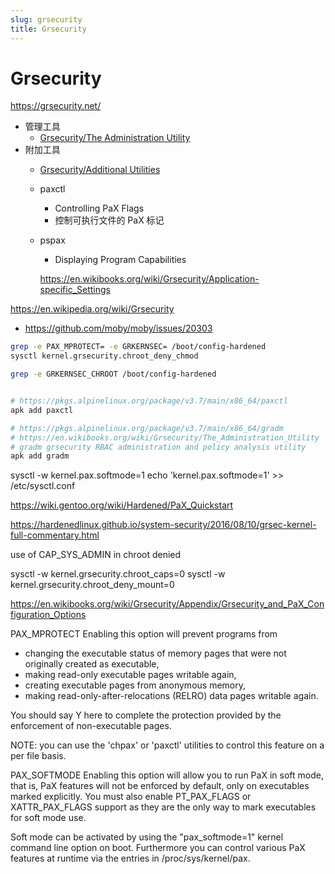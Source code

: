 ```yaml
---
slug: grsecurity
title: Grsecurity
---
```


# Grsecurity

https://grsecurity.net/

* 管理工具
  * [Grsecurity/The Administration Utility](https://en.wikibooks.org/wiki/Grsecurity/The_Administration_Utility)
* 附加工具
  * [Grsecurity/Additional Utilities](https://en.wikibooks.org/wiki/Grsecurity/Additional_Utilities)
  * paxctl
    * Controlling PaX Flags
    * 控制可执行文件的 PaX 标记
  * pspax
    * Displaying Program Capabilities

    https://en.wikibooks.org/wiki/Grsecurity/Application-specific_Settings

https://en.wikipedia.org/wiki/Grsecurity

* https://github.com/moby/moby/issues/20303

```bash
grep -e PAX_MPROTECT= -e GRKERNSEC= /boot/config-hardened
sysctl kernel.grsecurity.chroot_deny_chmod

grep -e GRKERNSEC_CHROOT /boot/config-hardened


# https://pkgs.alpinelinux.org/package/v3.7/main/x86_64/paxctl
apk add paxctl

# https://pkgs.alpinelinux.org/package/v3.7/main/x86_64/gradm
# https://en.wikibooks.org/wiki/Grsecurity/The_Administration_Utility
# gradm grsecurity RBAC administration and policy analysis utility
apk add gradm
```

sysctl -w kernel.pax.softmode=1
echo 'kernel.pax.softmode=1' >> /etc/sysctl.conf

https://wiki.gentoo.org/wiki/Hardened/PaX_Quickstart

https://hardenedlinux.github.io/system-security/2016/08/10/grsec-kernel-full-commentary.html

use of CAP_SYS_ADMIN in chroot denied

sysctl -w kernel.grsecurity.chroot_caps=0
sysctl -w kernel.grsecurity.chroot_deny_mount=0


https://en.wikibooks.org/wiki/Grsecurity/Appendix/Grsecurity_and_PaX_Configuration_Options

PAX_MPROTECT
Enabling this option will prevent programs from
 - changing the executable status of memory pages that were
   not originally created as executable,
 - making read-only executable pages writable again,
 - creating executable pages from anonymous memory,
 - making read-only-after-relocations (RELRO) data pages writable again.

You should say Y here to complete the protection provided by
the enforcement of non-executable pages.

NOTE: you can use the 'chpax' or 'paxctl' utilities to control
this feature on a per file basis.


PAX_SOFTMODE
Enabling this option will allow you to run PaX in soft mode, that
is, PaX features will not be enforced by default, only on executables
marked explicitly.  You must also enable PT_PAX_FLAGS or XATTR_PAX_FLAGS
support as they are the only way to mark executables for soft mode use.

Soft mode can be activated by using the "pax_softmode=1" kernel command
line option on boot.  Furthermore you can control various PaX features
at runtime via the entries in /proc/sys/kernel/pax.




